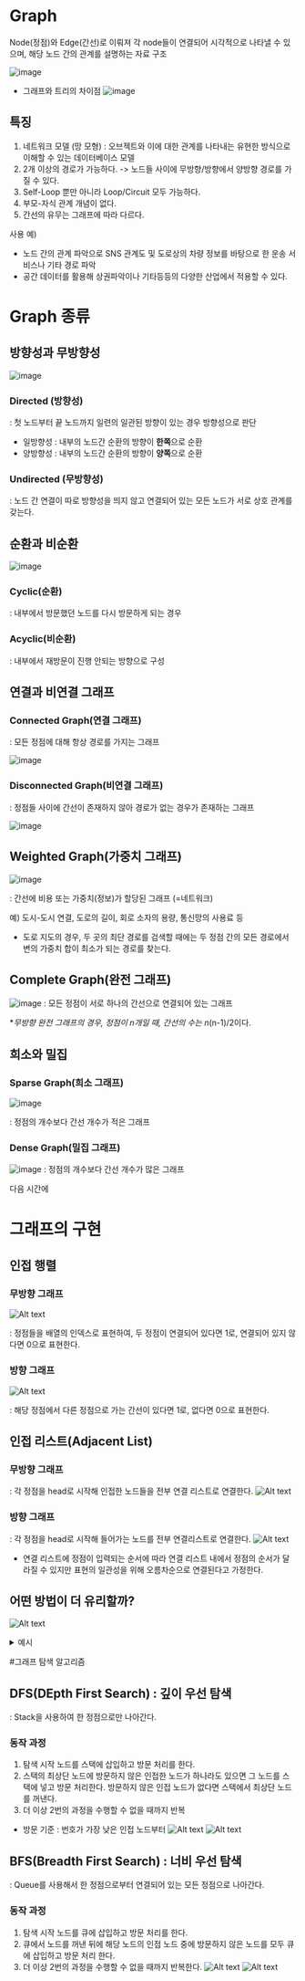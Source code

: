 # Graph
Node(정점)와 Edge(간선)로 이뤄져 각 node들이 연결되어 시각적으로 나타낼 수 있으며, 해당 노드 간의 관계를 설명하는 자료 구조

![image](https://github.com/study-from-goorm/computer_science/assets/148074385/13da9d18-95a4-4b02-b52b-04575053afca)

* 그래프와 트리의 차이점
  ![image](https://github.com/study-from-goorm/computer_science/assets/148074385/b3f6de6d-e976-4378-92d2-5c4148172885)


## 특징
1. 네트워크 모델 (망 모형)
: 오브젝트와 이에 대한 관계를 나타내는 유현한 방식으로 이해할 수 있는 데이터베이스 모델  
2. 2개 이상의 경로가 가능하다. -> 노드들 사이에 무방향/방향에서 양방향 경로를 가질 수 있다.
3. Self-Loop 뿐만 아니라 Loop/Circuit 모두 가능하다.
4. 부모-자식 관계 개념이 없다.
5. 간선의 유무는 그래프에 따라 다르다.

사용 예) 
- 노드 간의 관계 파악으로 SNS 관계도 및 도로상의 차량 정보를 바탕으로 한 운송 서비스나 기타 경로 파악 
- 공간 데이터를 활용해 상권파악이나 기타등등의 다양한 산업에서 적용할 수 있다.

# Graph 종류
## 방향성과 무방향성

![image](https://github.com/study-from-goorm/computer_science/assets/148074385/2f267143-6bbf-4352-904d-58a245822cd3)

### Directed (방향성)
: 첫 노드부터 끝 노드까지 일련의 일관된 방향이 있는 경우 방향성으로 판단
- 일방향성 : 내부의 노드간 순환의 방향이 **한쪽**으로 순환
- 양방향성 : 내부의 노드간 순환의 방향이 **양쪽**으로 순환

### Undirected (무방향성)
: 노드 간 연결이 따로 방향성을 띄지 않고 연결되어 있는 모든 노드가 서로 상호 관계를 갖는다.

## 순환과 비순환

![image](https://github.com/study-from-goorm/computer_science/assets/148074385/7e4a6ffa-40ce-46f3-9a45-10abd02eef50)

### Cyclic(순환)
: 내부에서 방문했던 노드를 다시 방문하게 되는 경우
### Acyclic(비순환)
: 내부에서 재방문이 진행 안되는 방향으로 구성

## 연결과 비연결 그래프
### Connected Graph(연결 그래프)
: 모든 정점에 대해 항상 경로를 가지는 그래프

![image](https://github.com/Hyejin724/computer_science/assets/148074385/9ca8c64f-bf60-44bd-bfc8-bbe6233b4e45)

### Disconnected Graph(비연결 그래프)
: 정점들 사이에 간선이 존재하지 않아 경로가 없는 경우가 존재하는 그래프

![image](https://github.com/Hyejin724/computer_science/assets/148074385/7dfe7c1f-dfcd-4245-9b71-190b723b6286)

## Weighted Graph(가중치 그래프)
![image](https://github.com/Hyejin724/computer_science/assets/148074385/dfc21a88-45d0-4d00-804b-350ba3b0f89a)

: 간선에 비용 또는 가중치(정보)가 할당된 그래프 (=네트워크)

예) 도시-도시 연결, 도로의 길이, 회로 소자의 용량, 통신망의 사용료 등
* 도로 지도의 경우, 두 곳의 최단 경로를 검색할 때에는 두 정점 간의 모든 경로에서 변의 가중치 합이 최소가 되는 경로를 찾는다.

## Complete Graph(완전 그래프)
![image](https://github.com/Hyejin724/computer_science/assets/148074385/25ac4787-94d2-4af9-82b6-02e28dae5ce9)
: 모든 정점이 서로 하나의 간선으로 연결되어 있는 그래프

**무방향 완전 그래프의 경우, 정점이 n개일 때, 간선의 수는 n*(n-1)/2이다.

## 희소와 밀집
### Sparse Graph(희소 그래프)
![image](https://github.com/Hyejin724/computer_science/assets/148074385/b3ab6787-0852-4cb7-8e63-b29f7e664072)

: 정점의 개수보다 간선 개수가 적은 그래프

### Dense Graph(밀집 그래프)
![image](https://github.com/Hyejin724/computer_science/assets/148074385/adccd9fc-7cda-44d0-b96b-a2c8549da0a8)
: 정점의 개수보다 간선 개수가 많은 그래프




다음 시간에

# 그래프의 구현
## 인접 행렬 
### 무방향 그래프

![Alt text](image.png)

: 정점들을 배열의 인덱스로 표현하여, 두 정점이 연결되어 있다면 1로, 연결되어 있지 않다면 0으로 표현한다.

### 방향 그래프
![Alt text](image-1.png)

: 해당 정점에서 다른 정점으로 가는 간선이 있다면 1로, 없다면 0으로 표현한다.

## 인접 리스트(Adjacent List)

### 무방향 그래프
: 각 정점을 head로 시작해 인접한 노드들을 전부 연결 리스트로 연결한다.
![Alt text](image-2.png)

### 방향 그래프
: 각 정점을 head로 시작해 들어가는 노드를 전부 연결리스트로 연결한다.
![Alt text](image-3.png)

* 연결 리스트에 정점이 입력되는 순서에 따라 연결 리스트 내에서 정점의 순서가 달라질 수 있지만 표현의 일관성을 위해 오름차순으로 연결된다고 가정한다.

## 어떤 방법이 더 유리할까? 

![Alt text](image-4.png)

<details>
<summary> 예시 </summary>
<div markdown="1">
만약 정점은 1000개가 있는데 간선은 5개 뿐인 그래프가 있다고 하자. 이렇게 간선의 수가 적은 그래프를 희소 그래프(sparse graph)라고 한다. 이때 이 그래프를 인접행렬로 구현한다면, 오직 5개의 연결(간선)을 나타내기 위해 1000x1000행렬을 사용해야한다. 하지만 인접리스트로 구현하게 되면 1005개의 노드만 있으면 충분하다. ( 정점노드(head) 1000개 + 연결된 간선노드 5개) 정확히 따지자면 인접행렬의 공간복잡도(Space Complexity)는 O(V^2) 이고 연결리스트의 공간복잡도(Space Complexity)는 O(V+E) 이다 (V-정점의개수, E-간선의 개수) 따라서 인접리스트는 희소 그래프를 표현하는데 적당한 방법이다.

반면 1000개의 정점이 있고, 간선이 2000개가 있는 그래프가 있다고 하자. 이렇게 간선의 수가 많은 그래프를 밀집 그래프(dense graph)라고 한다. 이 때는 인접행렬로 그래프를 구현하는게 더 효과적이다. 그 이유가 무엇일까? 그것은 바로 행렬의 접근성 때문이다. 어떤 정점이 다른 정점과 연결되었는지 파악할 때 인접행렬은 인덱스를 이용하므로 O(1) 이면 충분하지만, 인접리스트는 head로부터 시작해서 해당 노드를 찾을 때까지 탐색을 진행해야 하므로 시간이 더 많이 걸린다.
</div>
</details>

#그래프 탐색 알고리즘

## DFS(DEpth First Search) : 깊이 우선 탐색
: Stack을 사용하여 한 정점으로만 나아간다.

### 동작 과정
1. 탐색 시작 노드를 스택에 삽입하고 방문 처리를 한다.
2. 스택의 최상단 노드에 방문하지 않은 인접한 노드가 하나라도 있으면 그 노드를 스택에 넣고 방문 처리한다. 방문하지 않은 인접 노드가 없다면 스택에서 최상단 노드를 꺼낸다.
3. 더 이상 2번의 과정을 수행할 수 없을 때까지 반복
* 방문 기준 : 번호가 가장 낮은 인접 노드부터
![Alt text](image-5.png)
![Alt text](image-6.png)


## BFS(Breadth First Search) : 너비 우선 탐색
: Queue를 사용해서 한 정점으로부터 연결되어 있는 모든 정점으로 나아간다.

### 동작 과정
1. 탐색 시작 노드를 큐에 삽입하고 방문 처리를 한다.
2. 큐에서 노드를 꺼낸 뒤에 해당 노드의 인접 노드 중에 방문하지 않은 노드를 모두 큐에 삽입하고 방문 처리 한다.
3. 더 이상 2번의 과정을 수행할 수 없을 때까지 반복한다.
![Alt text](image-7.png)
![Alt text](image-8.png)